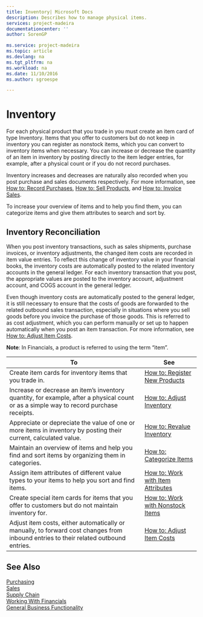 ```yaml
---
title: Inventory| Microsoft Docs
description: Describes how to manage physical items.
services: project-madeira
documentationcenter: ''
author: SorenGP

ms.service: project-madeira
ms.topic: article
ms.devlang: na
ms.tgt_pltfrm: na
ms.workload: na
ms.date: 11/10/2016
ms.author: sgroespe

---
```

# Inventory
For each physical product that you trade in you must create an item card of type Inventory. Items that you offer to customers but do not keep in inventory you can register as nonstock items, which you can convert to inventory items when necessary. You can increase or decrease the quantity of an item in inventory by posting directly to the item ledger entries, for example, after a physical count or if you do not record purchases.

Inventory increases and decreases are naturally also recorded when you post purchase and sales documents respectively. For more information, see [How to: Record Purchases](purchasing-how-record-purchases.md), [How to: Sell Products](sales-how-sell-products.md), and [How to: Invoice Sales](sales-how-invoice-sales.md).

To increase your overview of items and to help you find them, you can categorize items and give them attributes to search and sort by.

## Inventory Reconciliation
When you post inventory transactions, such as sales shipments, purchase invoices, or inventory adjustments, the changed item costs are recorded in item value entries. To reflect this change of inventory value in your financial books, the inventory costs are automatically posted to the related inventory accounts in the general ledger. For each inventory transaction that you post, the appropriate values are posted to the inventory account, adjustment account, and COGS account in the general ledger.

Even though inventory costs are automatically posted to the general ledger, it is still necessary to ensure that the costs of goods are forwarded to the related outbound sales transaction, especially in situations where you sell goods before you invoice the purchase of those goods. This is referred to as cost adjustment, which you can perform manually or set up to happen automatically when you post an item transaction. For more information, see [How to: Adjust Item Costs](inventory-how-adjust-item-costs.md).   

**Note**: In Financials, a product is referred to using the term “item”.

| To | See |
| --- | --- |
| Create item cards for inventory items that you trade in. |[How to: Register New Products](inventory-how-register-new-products.md) |
| Increase or decrease an item’s inventory quantity, for example, after a physical count or as a simple way to record purchase receipts. |[How to: Adjust Inventory](inventory-how-adjust-inventory.md) |
| Appreciate or depreciate the value of one or more items in inventory by posting their current, calculated value. |[How to: Revalue Inventory](inventory-how-revalue-inventory.md) |
| Maintain an overview of items and help you find and sort items by organizing them in categories. |[How to: Categorize Items](inventory-how-categorize-items.md) |
| Assign item attributes of different value types to your items to help you sort and find items. |[How to: Work with Item Attributes](inventory-how-work-item-attributes.md) |
| Create special item cards for items that you offer to customers but do not maintain inventory for. |[How to: Work with Nonstock Items](inventory-how-work-nonstock-items.md) |
| Adjust item costs, either automatically or manually, to forward cost changes from inbound entries to their related outbound entries. |[How to: Adjust Item Costs](inventory-how-adjust-item-costs.md) |

## See Also
[Purchasing](purchasing-manage-purchasing.md)  
[Sales](sales-manage-sales.md)    
[Supply Chain](madeira-supply-chain.md)  
[Working With Financials](ui-work-product.md)  
[General Business Functionality](ui-across-business-areas.md)

